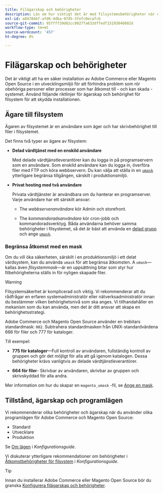 ```yaml
---
title: Filägarskap och behörigheter
description: Läs om hur viktigt det är med filsystemsbehörigheter när du arbetar med lokala installationer av Adobe Commerce och Magento Open Source.
exl-id: a84784bf-afd6-4dba-9745-3fefc0ecafcb
source-git-commit: 95ffff39d82cc9027fa633dffedf15193040802d
workflow-type: tm+mt
source-wordcount: '457'
ht-degree: 0%

---
```


# Filägarskap och behörigheter

Det är viktigt att ha en säker installation av Adobe Commerce eller Magento Open Source i en utvecklingsmiljö för att förhindra problem som rör obehöriga personer eller processer som har åtkomst till - och kan skada - systemet. Använd följande riktlinjer för ägarskap och behörighet för filsystem för att skydda installationen.

## Ägare till filsystem

Ägaren av filsystemet är en användare som äger och har skrivbehörighet till filer i filsystemet.

Det finns två typer av ägare av filsystem:

- **Delad värdtjänst med en enskild användare**

   Med delade värdtjänstleverantörer kan du logga in på programservern som en användare. Som enskild användare kan du logga in, överföra filer med FTP och köra webbservern. Du kan välja att ställa in en [`umask`](#restrict-access-with-a-umask) ytterligare begränsa tillgången, särskilt i produktionsmiljö.

- **Privat hosting med två användare**

   Privata värdtjänster är användbara om du hanterar en programserver. Varje användare har ett särskilt ansvar:

   - The _webbserveranvändare_ kör Admin och storefront.

   - The _kommandoradsanvändare_ kör cron-jobb och kommandoradsverktyg.
   Båda användarna behöver samma behörigheter i filsystemet, så det är bäst att använda en [delad grupp](configure-permissions.md#set-ownership-and-permissions-for-two-users) och ange [`umask`](#restrict-access-with-a-umask).

### Begränsa åtkomst med en mask

Om du vill öka säkerheten, särskilt i en produktionsmiljö i ett delat värdsystem, kan du använda `umask` för att begränsa åtkomsten. A `umask`—kallas även _filsystemmask_—är en uppsättning bitar som styr hur filbehörigheterna ställs in för nyligen skapade filer.

>[!WARNING]
>
>Filsystemsäkerhet är komplicerad och viktig. Vi rekommenderar att du rådfrågar en erfaren systemadministratör eller nätverksadministratör innan du bestämmer vilken behörighetsnivå som ska anges. Vi tillhandahåller en mekanism som du kan använda, men det är ditt ansvar att skapa en behörighetsstrategi.

Adobe Commerce och Magento Open Source använder en trebitars standardmask: `002`. Subtrahera standardmasken från UNIX-standardvärdena 666 för filer och 777 för kataloger.

Till exempel:

- **775 för kataloger**—Full kontroll av användaren, fullständig kontroll av gruppen och gör det möjligt för alla att gå igenom katalogen. Dessa behörigheter krävs vanligtvis av delade värdtjänstleverantörer.

- **664 för filer**- Skrivbar av användaren, skrivbar av gruppen och skrivskyddad för alla andra.

Mer information om hur du skapar en `magento_umask` -fil, se [Ange en mask](../../next-steps/set-umask.md).

## Tillstånd, ägarskap och programlägen

Vi rekommenderar olika behörigheter och ägarskap när du använder olika programlägen för Adobe Commerce och Magento Open Source:

- Standard
- Utvecklare
- Produktion

Se [Om lägen](../../../configuration/bootstrap/application-modes.md) i _Konfigurationsguide_.

Vi diskuterar ytterligare rekommendationer om behörigheter i [Åtkomstbehörigheter för filsystem](../../../configuration/deployment/file-system-permissions.md) i _Konfigurationsguide_.

>[!TIP]
>
>Innan du installerar Adobe Commerce eller Magento Open Source bör du granska [Konfigurera filägarskap och behörigheter](configure-permissions.md).
